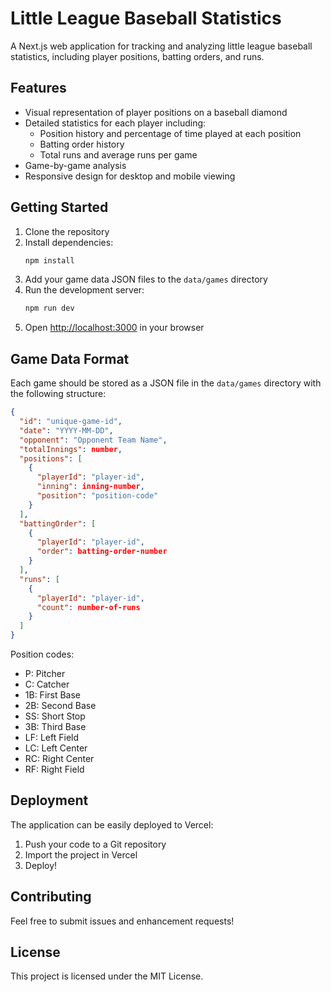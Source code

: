 # Little League Baseball Statistics

A Next.js web application for tracking and analyzing little league baseball statistics, including player positions, batting orders, and runs.

## Features

- Visual representation of player positions on a baseball diamond
- Detailed statistics for each player including:
  - Position history and percentage of time played at each position
  - Batting order history
  - Total runs and average runs per game
- Game-by-game analysis
- Responsive design for desktop and mobile viewing

## Getting Started

1. Clone the repository
2. Install dependencies:
   ```bash
   npm install
   ```
3. Add your game data JSON files to the `data/games` directory
4. Run the development server:
   ```bash
   npm run dev
   ```
5. Open [http://localhost:3000](http://localhost:3000) in your browser

## Game Data Format

Each game should be stored as a JSON file in the `data/games` directory with the following structure:

```json
{
  "id": "unique-game-id",
  "date": "YYYY-MM-DD",
  "opponent": "Opponent Team Name",
  "totalInnings": number,
  "positions": [
    {
      "playerId": "player-id",
      "inning": inning-number,
      "position": "position-code"
    }
  ],
  "battingOrder": [
    {
      "playerId": "player-id",
      "order": batting-order-number
    }
  ],
  "runs": [
    {
      "playerId": "player-id",
      "count": number-of-runs
    }
  ]
}
```

Position codes:
- P: Pitcher
- C: Catcher
- 1B: First Base
- 2B: Second Base
- SS: Short Stop
- 3B: Third Base
- LF: Left Field
- LC: Left Center
- RC: Right Center
- RF: Right Field

## Deployment

The application can be easily deployed to Vercel:

1. Push your code to a Git repository
2. Import the project in Vercel
3. Deploy!

## Contributing

Feel free to submit issues and enhancement requests!

## License

This project is licensed under the MIT License.
